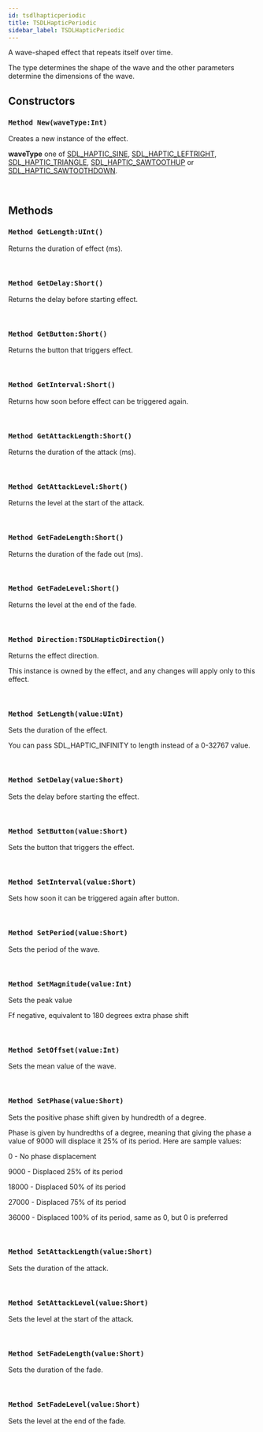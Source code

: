 ```yaml
---
id: tsdlhapticperiodic
title: TSDLHapticPeriodic
sidebar_label: TSDLHapticPeriodic
---
```


A wave-shaped effect that repeats itself over time.


The type determines the shape of the wave and the other parameters determine the dimensions of the wave.


## Constructors

### `Method New(waveType:Int)`

Creates a new instance of the effect.

<b>waveType</b> one of [SDL_HAPTIC_SINE](../../../sdl/sdl.sdlhaptic/#const-sdl-haptic-sine-int-1-shl-1), [SDL_HAPTIC_LEFTRIGHT](../../../sdl/sdl.sdlhaptic/#const-sdl-haptic-leftright-int-1-shl-2), [SDL_HAPTIC_TRIANGLE](../../../sdl/sdl.sdlhaptic/#const-sdl-haptic-triangle-int-1-shl-3), [SDL_HAPTIC_SAWTOOTHUP](../../../sdl/sdl.sdlhaptic/#const-sdl-haptic-sawtoothup-int-1-shl-4) or [SDL_HAPTIC_SAWTOOTHDOWN](../../../sdl/sdl.sdlhaptic/#const-sdl-haptic-sawtoothdown-int-1-shl-5).


<br/>

## Methods

### `Method GetLength:UInt()`

Returns the duration of effect (ms).

<br/>

### `Method GetDelay:Short()`

Returns the delay before starting effect.

<br/>

### `Method GetButton:Short()`

Returns the button that triggers effect.

<br/>

### `Method GetInterval:Short()`

Returns how soon before effect can be triggered again.

<br/>

### `Method GetAttackLength:Short()`

Returns the duration of the attack (ms).

<br/>

### `Method GetAttackLevel:Short()`

Returns the level at the start of the attack.

<br/>

### `Method GetFadeLength:Short()`

Returns the duration of the fade out (ms).

<br/>

### `Method GetFadeLevel:Short()`

Returns the level at the end of the fade.

<br/>

### `Method Direction:TSDLHapticDirection()`

Returns the effect direction.

This instance is owned by the effect, and any changes will apply only to this effect.


<br/>

### `Method SetLength(value:UInt)`

Sets the duration of the effect.

You can pass SDL_HAPTIC_INFINITY to length instead of a 0-32767 value.


<br/>

### `Method SetDelay(value:Short)`

Sets the delay before starting the effect.

<br/>

### `Method SetButton(value:Short)`

Sets the button that triggers the effect.

<br/>

### `Method SetInterval(value:Short)`

Sets how soon it can be triggered again after button.

<br/>

### `Method SetPeriod(value:Short)`

Sets the period of the wave.

<br/>

### `Method SetMagnitude(value:Int)`

Sets the peak value

Ff negative, equivalent to 180 degrees extra phase shift


<br/>

### `Method SetOffset(value:Int)`

Sets the mean value of the wave.

<br/>

### `Method SetPhase(value:Short)`

Sets the positive phase shift given by hundredth of a degree.

Phase is given by hundredths of a degree, meaning that giving the phase a value of 9000
will displace it 25% of its period. Here are sample values:
<p>0 - No phase displacement</p>
<p>9000 - Displaced 25% of its period</p>
<p>18000 - Displaced 50% of its period</p>
<p>27000 - Displaced 75% of its period</p>
<p>36000 - Displaced 100% of its period, same as 0, but 0 is preferred</p>


<br/>

### `Method SetAttackLength(value:Short)`

Sets the duration of the attack.

<br/>

### `Method SetAttackLevel(value:Short)`

Sets the level at the start of the attack.

<br/>

### `Method SetFadeLength(value:Short)`

Sets the duration of the fade.

<br/>

### `Method SetFadeLevel(value:Short)`

Sets the level at the end of the fade.

<br/>

